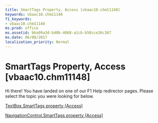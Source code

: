 ```yaml
---
title: SmartTags Property, Access [vbaac10.chm11148]
keywords: vbaac10.chm11148
f1_keywords:
- vbaac10.chm11148
ms.prod: office
ms.assetid: b6a09a3d-b40b-4068-a1cb-b50cce26c367
ms.date: 06/08/2017
localization_priority: Normal
---
```



# SmartTags Property, Access [vbaac10.chm11148]

Hi there! You have landed on one of our F1 Help redirector pages. Please select the topic you were looking for below.

[TextBox.SmartTags property (Access)](http://msdn.microsoft.com/library/200175d1-78a2-3036-72ba-4a85dfc21864%28Office.15%29.aspx)

[NavigationControl.SmartTags property (Access)](http://msdn.microsoft.com/library/e4c3553a-7ce3-291e-b83a-c88e20685b4d%28Office.15%29.aspx)


